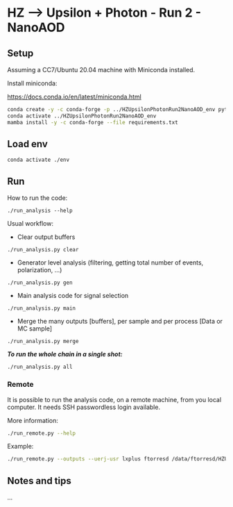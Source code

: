 # HZ --> Upsilon + Photon - Run 2 - NanoAOD


## Setup
Assuming a CC7/Ubuntu 20.04 machine with Miniconda installed.

Install miniconda:

https://docs.conda.io/en/latest/miniconda.html

```bash
conda create -y -c conda-forge -p ../HZUpsilonPhotonRun2NanoAOD_env python=3.9.12 mamba
conda activate ../HZUpsilonPhotonRun2NanoAOD_env
mamba install -y -c conda-forge --file requirements.txt
```

## Load env

```
conda activate ./env
```
## Run

How to run the code:

`./run_analysis --help`

Usual workflow:

- Clear output buffers

`./run_analysis.py clear`

- Generator level analysis (filtering, getting total number of events, polarization, ...)

`./run_analysis.py gen` 

- Main analysis code for signal selection

`./run_analysis.py main`  

- Merge the many outputs [buffers], per sample and per process [Data or MC sample]

`./run_analysis.py merge`

***To run the whole chain in a single shot:***

`./run_analysis.py all`

### Remote

It is possible to run the analysis code, on a remote machine, from you local computer. It needs SSH passwordless login available. 

More information:

```bash
./run_remote.py --help
```

Example:

```bash
./run_remote.py --outputs --uerj-usr lxplus ftorresd /data/ftorresd/HZUpsilonPhotonRun2NanoAOD_working_area/HZUpsilonPhotonRun2NanoAOD
```

## Notes and tips

...

